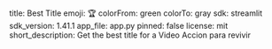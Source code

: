 title: Best Title
emoji: 🏆
colorFrom: green
colorTo: gray
sdk: streamlit
sdk_version: 1.41.1
app_file: app.py
pinned: false
license: mit
short_description: Get the best title for a Video
Accion para revivir
